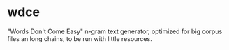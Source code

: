 # wdce
"Words Don't Come Easy" n-gram text generator, optimized for big corpus files an long chains, to be run with little resources.
